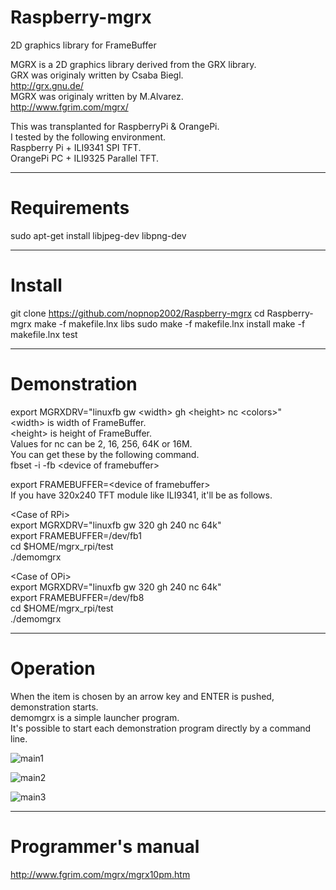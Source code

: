# Raspberry-mgrx
2D graphics library for FrameBuffer

MGRX is a 2D graphics library derived from the GRX library.   
GRX was originaly written by Csaba Biegl.   
<http://grx.gnu.de/>   
MGRX was originaly written by M.Alvarez.   
<http://www.fgrim.com/mgrx/>   

This was transplanted for RaspberryPi & OrangePi.   
I tested by the following environment.   
Raspberry Pi + ILI9341 SPI TFT.    
OrangePi PC + ILI9325 Parallel TFT.   

---

# Requirements

sudo apt-get install libjpeg-dev libpng-dev

---

# Install

git clone https://github.com/nopnop2002/Raspberry-mgrx
cd Raspberry-mgrx
make -f makefile.lnx libs
sudo make -f makefile.lnx install
make -f makefile.lnx test

---

# Demonstration

export MGRXDRV="linuxfb gw &lt;width&gt; gh &lt;height&gt; nc &lt;colors&gt;"   
&lt;width&gt; is width of FrameBuffer.   
&lt;height&gt; is height of FrameBuffer.   
Values for nc can be 2, 16, 256, 64K or 16M.   
You can get these by the following command.   
fbset -i -fb &lt;device of framebuffer&gt;   

export FRAMEBUFFER=&lt;device of framebuffer&gt;   
If you have 320x240 TFT module like ILI9341, it'll be as follows.   

&lt;Case of RPi&gt;   
export MGRXDRV="linuxfb gw 320 gh 240 nc 64k"   
export FRAMEBUFFER=/dev/fb1   
cd $HOME/mgrx_rpi/test   
./demomgrx   

&lt;Case of OPi&gt;   
export MGRXDRV="linuxfb gw 320 gh 240 nc 64k"   
export FRAMEBUFFER=/dev/fb8   
cd $HOME/mgrx_rpi/test   
./demomgrx   

---

# Operation

When the item is chosen by an arrow key and ENTER is pushed, demonstration starts.   
demomgrx is a simple launcher program.   
It's possible to start each demonstration program directly by a command line.   

![main1](https://cloud.githubusercontent.com/assets/6020549/25655340/834fa7b0-302f-11e7-943b-1d80b255a9d3.png)

![main2](https://cloud.githubusercontent.com/assets/6020549/25655348/8861486c-302f-11e7-87bd-e32a518ed616.png)

![main3](https://cloud.githubusercontent.com/assets/6020549/25655353/8bb1c604-302f-11e7-8177-bc02b774a55d.png)


---

# Programmer's manual

<http://www.fgrim.com/mgrx/mgrx10pm.htm>   
